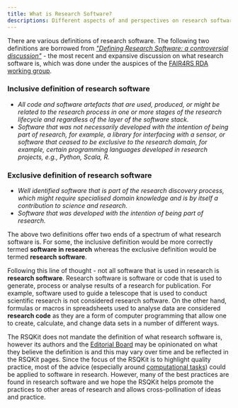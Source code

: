 ```yaml
---
title: What is Research Software?
descriptions: Different aspects of and perspectives on research software
---
```


There are various definitions of research software.
The following two definitions are borrowed from [*"Defining Research Software: a controversial discussion"*][defining-rs] - the most recent and expansive discussion on what research software is, which was done under the auspices of the [FAIR4RS RDA working group][fair4rs-wg].

### Inclusive definition of research software

- *All code and software artefacts that are used, produced, or might be related to the research process in one or more stages of the research lifecycle and regardless of the layer of the software stack.*
- *Software that was not necessarily developed with the intention of being part of research, for example, a library for interfacing with a sensor, or software that ceased to be exclusive to the research domain, for example, certain programming languages developed in research projects, e.g., Python, Scala, R.*

### Exclusive definition of research software

- *Well identified software that is part of the research discovery process, which might require specialised domain knowledge and is by itself a contribution to science and research.*
- *Software that was developed with the intention of being part of research.*

The above two definitions offer two ends of a spectrum of what research software is.
For some, the inclusive definition would be more correctly termed **software in research** whereas the exclusive definition would be termed **research software**.

Following this line of thought - not all software that is used in research is **research software**.
Research software is software or code that is used to generate, process or analyse results of a research for publication.
For example, software used to guide a telescope that is used to conduct scientific research is not considered research software.
On the other hand, formulas or macros in spreadsheets used to analyse data are considered **research code** as they are a form of computer programming that allow one to create, calculate, and change data sets in a number of different ways.

The RSQKit does not mandate the definition of what research software is, however its authors and the [Editorial Board](./editorial_board) may be opinionated on what they believe the definition is and this may vary over time and be reflected in the RSQKit pages.
Since the focus of the RSQKit is to highlight quality practice, most of the advice (especially around [computational tasks](./your_tasks)) could be applied to software in research.
However, many of the best practices are found in research software and we hope the RSQKit helps promote the practices to other areas of research and allows cross-pollination of ideas and practice.


[defining-rs]: https://doi.org/10.5281/zenodo.5504016

[fair4rs-wg]: https://www.rd-alliance.org/groups/fair-research-software-fair4rs-wg/